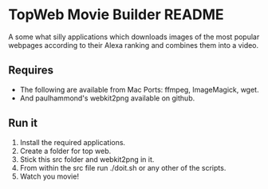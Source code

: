 TopWeb Movie Builder README
===========================
A some what silly applications which downloads images of the most popular webpages according to their Alexa ranking and combines them into a video. 

Requires
--------
* The following are available from Mac Ports: ffmpeg, ImageMagick, wget.
* And paulhammond's webkit2png available on github.

Run it
------
1. Install the required applications.
2. Create a folder for top web.
3. Stick this src folder and webkit2png in it.
4. From within the src file run ./doit.sh or any other of the scripts.
5. Watch you movie!